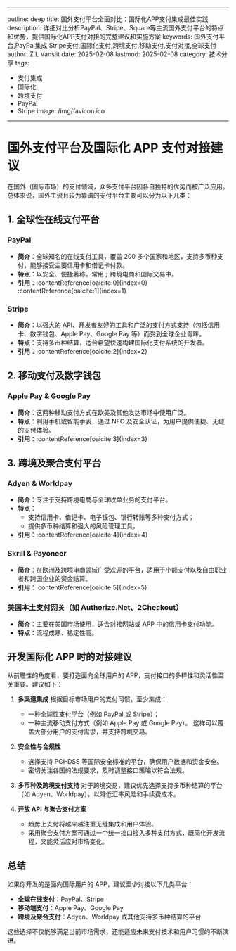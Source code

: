 
---
outline: deep
title: 国外支付平台全面对比：国际化APP支付集成最佳实践
description: 详细对比分析PayPal、Stripe、Square等主流国外支付平台的特点和优势，提供国际化APP支付对接的完整建议和实施方案
keywords: 国外支付平台,PayPal集成,Stripe支付,国际化支付,跨境支付,移动支付,支付对接,全球支付
author: Z.L Vansiit
date: 2025-02-08
lastmod: 2025-02-08
category: 技术分享
tags:
  - 支付集成
  - 国际化
  - 跨境支付
  - PayPal
  - Stripe
image: /img/favicon.ico
---

# 国外支付平台及国际化 APP 支付对接建议

在国外（国际市场）的支付领域，众多支付平台因各自独特的优势而被广泛应用。总体来说，国外主流且较为靠谱的支付平台主要可以分为以下几类：

## 1. 全球性在线支付平台

### PayPal
- **简介**：全球知名的在线支付工具，覆盖 200 多个国家和地区，支持多币种支付，能够接受主要信用卡和借记卡付款。
- **特点**：以安全、便捷著称，常用于跨境电商和国际交易中。
- **引用**：&#8203;:contentReference[oaicite:0]{index=0} :contentReference[oaicite:1]{index=1}

### Stripe
- **简介**：以强大的 API、开发者友好的工具和广泛的支付方式支持（包括信用卡、数字钱包、Apple Pay、Google Pay 等）而受到全球企业青睐。
- **特点**：支持多币种结算，适合希望快速构建国际化支付系统的开发者。
- **引用**：&#8203;:contentReference[oaicite:2]{index=2}

## 2. 移动支付及数字钱包

### Apple Pay & Google Pay
- **简介**：这两种移动支付方式在欧美及其他发达市场中使用广泛。
- **特点**：利用手机或智能手表，通过 NFC 及安全认证，为用户提供便捷、无缝的支付体验。
- **引用**：&#8203;:contentReference[oaicite:3]{index=3}

## 3. 跨境及聚合支付平台

### Adyen & Worldpay
- **简介**：专注于支持跨境电商与全球收单业务的支付平台。
- **特点**：
  - 支持信用卡、借记卡、电子钱包、银行转账等多种支付方式；
  - 提供多币种结算和强大的风险管理工具。
- **引用**：&#8203;:contentReference[oaicite:4]{index=4}

### Skrill & Payoneer
- **简介**：在欧洲及跨境电商领域广受欢迎的平台，适用于小额支付以及自由职业者和跨国企业的资金结算。
- **引用**：&#8203;:contentReference[oaicite:5]{index=5}

### 美国本土支付网关（如 Authorize.Net、2Checkout）
- **简介**：主要在美国市场使用，适合对接网站或 APP 中的信用卡支付功能。
- **特点**：流程成熟、稳定性高。

## 开发国际化 APP 时的对接建议

从前瞻性的角度看，要打造面向全球用户的 APP，支付接口的多样性和灵活性至关重要。建议如下：

1. **多渠道集成**
   根据目标市场用户的支付习惯，至少集成：
   - 一种全球性支付平台（例如 PayPal 或 Stripe）；
   - 一种主流移动支付方式（例如 Apple Pay 或 Google Pay）。
   这样可以覆盖大部分用户的支付需求，并支持跨境交易。

2. **安全性与合规性**
   - 选择支持 PCI-DSS 等国际安全标准的平台，确保用户数据和资金安全。
   - 密切关注各国的法规要求，及时调整接口策略以符合法规。

3. **多币种及跨境支付支持**
   对于跨境交易，建议优先选择支持多币种结算的平台（如 Adyen、Worldpay），以降低汇率风险和手续费成本。

4. **开放 API 与聚合支付方案**
   - 趋势上支付将越来越注重无缝集成和用户体验。
   - 采用聚合支付方案可通过一个统一接口接入多种支付方式，既简化开发流程，又能灵活应对市场变化。

## 总结

如果你开发的是面向国际用户的 APP，建议至少对接以下几类平台：
- **全球在线支付**：PayPal、Stripe
- **移动端支付**：Apple Pay、Google Pay
- **跨境及聚合支付**：Adyen、Worldpay 或其他支持多币种结算的平台

这些选择不仅能够满足当前市场需求，还能适应未来支付技术和用户习惯的不断演进。

